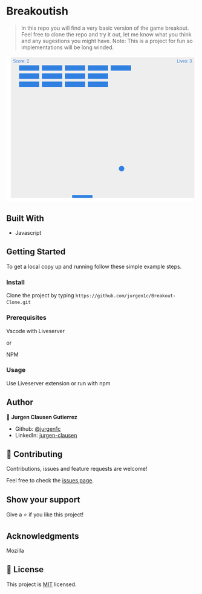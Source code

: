 # Breakoutish

> In this repo you will find a very basic version of the game breakout. Feel free to clone the repo and try it out, let me know what you think and any sugestions you might have. 
Note: This is a project for fun so implementations will be long winded.

![screenshot](./Assets/Images/home_screenshot.png)

## Built With

- Javascript

## Getting Started

To get a local copy up and running follow these simple example steps.

### Install

Clone the project by typing ```https://github.com/jurgen1c/Breakout-Clone.git```

### Prerequisites

Vscode with Liveserver

 or

NPM

### Usage

Use Liveserver extension or run with npm

## Author

👤 **Jurgen Clausen Gutierrez**

- Github: [@jurgen1c](https://github.com/jurgen1c)
- LinkedIn: [jurgen-clausen](https://www.linkedin.com/in/jurgen-clausen-2740061a9/)

## 🤝 Contributing

Contributions, issues and feature requests are welcome!

Feel free to check the [issues page](issues/).

## Show your support

Give a ⭐️ if you like this project!

## Acknowledgments

Mozilla

## 📝 License

This project is [MIT](lic.url) licensed.
